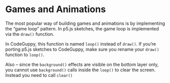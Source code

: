 # Games and Animations 

The most popular way of building games and animations is by implementing the “game loop” pattern. In p5.js sketches, the game loop is implemented via the `draw()` function.

In CodeGuppy, this function is named `loop()` instead of `draw()`. If you’re porting p5.js sketches to CodeGuppy, make sure you rename your `draw()` function to `loop()`.

Also – since the `background()` effects are visible on the bottom layer only, you cannot use `background()` calls inside the `loop()` to clear the screen. Instead you need to call `clear()`
